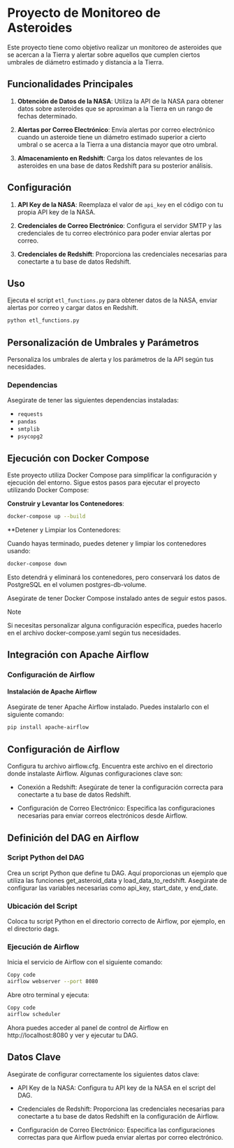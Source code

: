 # Proyecto de Monitoreo de Asteroides

Este proyecto tiene como objetivo realizar un monitoreo de asteroides que se acercan a la Tierra y alertar sobre aquellos que cumplen ciertos umbrales de diámetro estimado y distancia a la Tierra.

## Funcionalidades Principales

1. **Obtención de Datos de la NASA**: Utiliza la API de la NASA para obtener datos sobre asteroides que se aproximan a la Tierra en un rango de fechas determinado.

2. **Alertas por Correo Electrónico**: Envía alertas por correo electrónico cuando un asteroide tiene un diámetro estimado superior a cierto umbral o se acerca a la Tierra a una distancia mayor que otro umbral.

3. **Almacenamiento en Redshift**: Carga los datos relevantes de los asteroides en una base de datos Redshift para su posterior análisis.

## Configuración

1. **API Key de la NASA**: Reemplaza el valor de `api_key` en el código con tu propia API key de la NASA.

2. **Credenciales de Correo Electrónico**: Configura el servidor SMTP y las credenciales de tu correo electrónico para poder enviar alertas por correo.

3. **Credenciales de Redshift**: Proporciona las credenciales necesarias para conectarte a tu base de datos Redshift.

## Uso

Ejecuta el script `etl_functions.py` para obtener datos de la NASA, enviar alertas por correo y cargar datos en Redshift.

```bash
python etl_functions.py
```


## Personalización de Umbrales y Parámetros

Personaliza los umbrales de alerta y los parámetros de la API según tus necesidades.

### Dependencias

Asegúrate de tener las siguientes dependencias instaladas:

- `requests`
- `pandas`
- `smtplib`
- `psycopg2`

## Ejecución con Docker Compose

Este proyecto utiliza Docker Compose para simplificar la configuración y ejecución del entorno. Sigue estos pasos para ejecutar el proyecto utilizando Docker Compose:

 **Construir y Levantar los Contenedores**:

   ```bash
   docker-compose up --build
```

**Detener y Limpiar los Contenedores:

Cuando hayas terminado, puedes detener y limpiar los contenedores usando:

```bash
docker-compose down
```
Esto detendrá y eliminará los contenedores, pero conservará los datos de PostgreSQL en el volumen postgres-db-volume.

Asegúrate de tener Docker Compose instalado antes de seguir estos pasos.

> [!NOTE]
> Si necesitas personalizar alguna configuración específica, puedes hacerlo en el archivo docker-compose.yaml según tus necesidades.
   
## Integración con Apache Airflow

### Configuración de Airflow

#### Instalación de Apache Airflow

Asegúrate de tener Apache Airflow instalado. Puedes instalarlo con el siguiente comando:

```bash
pip install apache-airflow
```

## Configuración de Airflow
Configura tu archivo airflow.cfg. Encuentra este archivo en el directorio donde instalaste Airflow. Algunas configuraciones clave son:

- Conexión a Redshift: Asegúrate de tener la configuración correcta para conectarte a tu base de datos Redshift.

- Configuración de Correo Electrónico: Especifica las configuraciones necesarias para enviar correos electrónicos desde Airflow.

## Definición del DAG en Airflow
### Script Python del DAG
Crea un script Python que define tu DAG. Aquí proporcionas un ejemplo que utiliza las funciones get_asteroid_data y load_data_to_redshift. Asegúrate de configurar las variables necesarias como api_key, start_date, y end_date.

### Ubicación del Script
Coloca tu script Python en el directorio correcto de Airflow, por ejemplo, en el directorio dags.
            
### Ejecución de Airflow
Inicia el servicio de Airflow con el siguiente comando:

```bash
Copy code
airflow webserver --port 8080
```

Abre otro terminal y ejecuta:

```bash
Copy code
airflow scheduler
```

Ahora puedes acceder al panel de control de Airflow en http://localhost:8080 y ver y ejecutar tu DAG.

## Datos Clave
Asegúrate de configurar correctamente los siguientes datos clave:

- API Key de la NASA: Configura tu API key de la NASA en el script del DAG.

- Credenciales de Redshift: Proporciona las credenciales necesarias para conectarte a tu base de datos Redshift en la configuración de Airflow.

- Configuración de Correo Electrónico: Especifica las configuraciones correctas para que Airflow pueda enviar alertas por correo electrónico.
